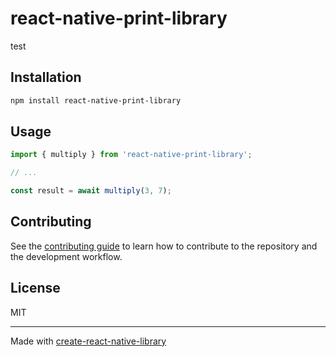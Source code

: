 # react-native-print-library

test

## Installation

```sh
npm install react-native-print-library
```

## Usage


```js
import { multiply } from 'react-native-print-library';

// ...

const result = await multiply(3, 7);
```


## Contributing

See the [contributing guide](CONTRIBUTING.md) to learn how to contribute to the repository and the development workflow.

## License

MIT

---

Made with [create-react-native-library](https://github.com/callstack/react-native-builder-bob)
